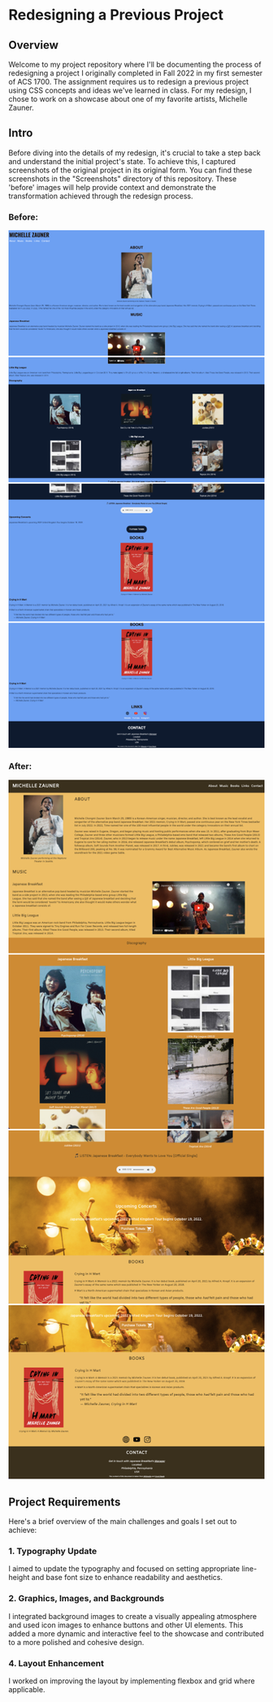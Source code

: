 # Redesigning a Previous Project

## Overview
Welcome to my project repository where I'll be documenting the process of redesigning a project I originally completed in Fall 2022 in my first semester of ACS 1700. The assignment requires us to redesign a previous project using CSS concepts and ideas we've learned in class. For my redesign, I chose to work on a showcase about one of my favorite artists, Michelle Zauner.

## Intro
Before diving into the details of my redesign, it's crucial to take a step back and understand the initial project's state. To achieve this, I captured screenshots of the original project in its original form. You can find these screenshots in the "Screenshots" directory of this repository. These 'before' images will help provide context and demonstrate the transformation achieved through the redesign process.

### Before:

![Screenshot 1](Screenshots/screenshot1.png)
![Screenshot 2](Screenshots/screenshot2.png)
![Screenshot](Screenshots/screenshot.png)
![Screenshot 3](Screenshots/screenshot3.png)

### After:

![Screenshot 1](Screenshots/newscreenshot1.png)
![Screenshot 2](Screenshots/newscreenshot2.png)
![Screenshot 3](Screenshots/newscreenshot3.png)
![Screenshot 4](Screenshots/newscreenshot4.png)

## Project Requirements
Here's a brief overview of the main challenges and goals I set out to achieve:

### 1. Typography Update
I aimed to update the typography and focused on setting appropriate line-height and base font size to enhance readability and aesthetics.

### 2. Graphics, Images, and Backgrounds
I integrated background images to create a visually appealing atmosphere and used icon images to enhance buttons and other UI elements. This added a more dynamic and interactive feel to the showcase and contributed to a more polished and cohesive design.

### 4. Layout Enhancement
I worked on improving the layout by implementing flexbox and grid where applicable. 

